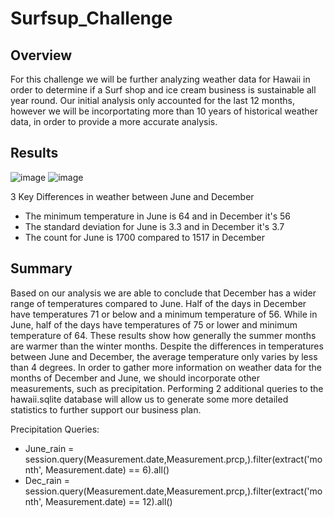 # Surfsup_Challenge
## Overview
For this challenge we will be further analyzing weather data for Hawaii in order to determine if a Surf shop and ice cream business is sustainable all year round. Our initial analysis only accounted for the last 12 months, however we will be incorportating more than 10 years of historical weather data, in order to provide a more accurate analysis.

## Results 
![image](https://user-images.githubusercontent.com/106443196/189758763-e365ed84-9c49-4352-aa2c-93f68e02f369.png)
![image](https://user-images.githubusercontent.com/106443196/189758783-6b5b1791-05ce-4bf2-a349-290f01ecc5e8.png)

3 Key Differences in weather between June and December
* The minimum temperature in June is 64 and in December it's 56
* The standard deviation for June is 3.3 and in December it's 3.7
* The count for June is 1700 compared to 1517 in December

## Summary 
Based on our analysis we are able to conclude that December has a wider range of temperatures compared to June. Half of the days in December have temperatures 71 or below and a minimum temperature of 56. While in June, half of the days have temperatures of 75 or lower and minimum temperature of 64. These results show how generally the summer months are warmer than the winter months. Despite the differences in temperatures between June and December, the average temperature only varies by less than 4 degrees. In order to gather more information on weather data for the months of December and June, we should incorporate other measurements, such as precipitation. Performing 2 additional queries to the hawaii.sqlite database will allow us to generate some more detailed statistics to further support our business plan.

Precipitation Queries: 
* June_rain = session.query(Measurement.date,Measurement.prcp,).filter(extract('month', Measurement.date) == 6).all()
* Dec_rain = session.query(Measurement.date,Measurement.prcp,).filter(extract('month', Measurement.date) == 12).all()
